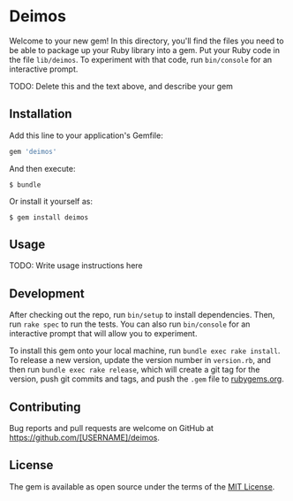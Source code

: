 # Deimos

Welcome to your new gem! In this directory, you'll find the files you need to be able to package up your Ruby library into a gem. Put your Ruby code in the file `lib/deimos`. To experiment with that code, run `bin/console` for an interactive prompt.

TODO: Delete this and the text above, and describe your gem

## Installation

Add this line to your application's Gemfile:

```ruby
gem 'deimos'
```

And then execute:

    $ bundle

Or install it yourself as:

    $ gem install deimos

## Usage

TODO: Write usage instructions here

## Development

After checking out the repo, run `bin/setup` to install dependencies. Then, run `rake spec` to run the tests. You can also run `bin/console` for an interactive prompt that will allow you to experiment.

To install this gem onto your local machine, run `bundle exec rake install`. To release a new version, update the version number in `version.rb`, and then run `bundle exec rake release`, which will create a git tag for the version, push git commits and tags, and push the `.gem` file to [rubygems.org](https://rubygems.org).

## Contributing

Bug reports and pull requests are welcome on GitHub at https://github.com/[USERNAME]/deimos.

## License

The gem is available as open source under the terms of the [MIT License](https://opensource.org/licenses/MIT).
